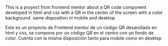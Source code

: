 This is a proyect from frontend mentor about a QR code component developed in html and css with a QR in the center of the screen with a color background.
same disposition in mobile and desktop


Este es un proyecto de Frontend mentor de un código QR desarollado en html y css, se compone por un código QR en el centro con un fondo de color. 
Cuenta con la misma disposición tanto  para mobile como en desktop 